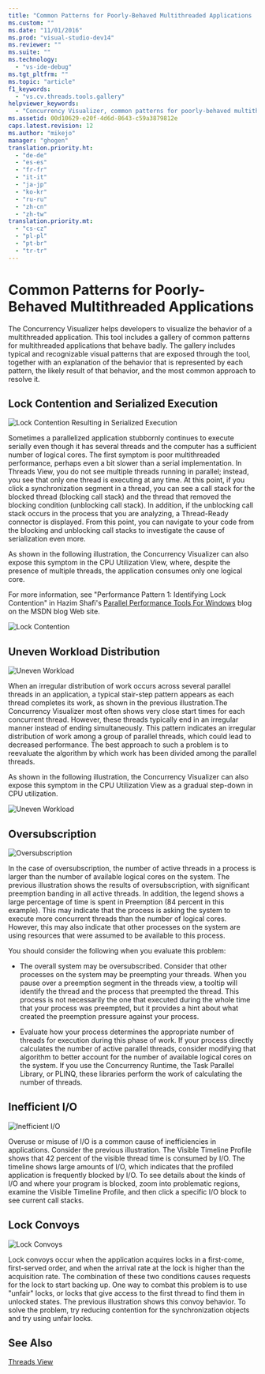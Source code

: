 ```yaml
---
title: "Common Patterns for Poorly-Behaved Multithreaded Applications | Microsoft Docs"
ms.custom: ""
ms.date: "11/01/2016"
ms.prod: "visual-studio-dev14"
ms.reviewer: ""
ms.suite: ""
ms.technology: 
  - "vs-ide-debug"
ms.tgt_pltfrm: ""
ms.topic: "article"
f1_keywords: 
  - "vs.cv.threads.tools.gallery"
helpviewer_keywords: 
  - "Concurrency Visualizer, common patterns for poorly-behaved multithreaded applications"
ms.assetid: 00d10629-e20f-4d6d-8643-c59a3879812e
caps.latest.revision: 12
ms.author: "mikejo"
manager: "ghogen"
translation.priority.ht: 
  - "de-de"
  - "es-es"
  - "fr-fr"
  - "it-it"
  - "ja-jp"
  - "ko-kr"
  - "ru-ru"
  - "zh-cn"
  - "zh-tw"
translation.priority.mt: 
  - "cs-cz"
  - "pl-pl"
  - "pt-br"
  - "tr-tr"
---
```

# Common Patterns for Poorly-Behaved Multithreaded Applications
The Concurrency Visualizer helps developers to visualize the behavior of a multithreaded application. This tool includes a gallery of common patterns for multithreaded applications that behave badly. The gallery includes typical and recognizable visual patterns that are exposed through the tool, together with an explanation of the behavior that is represented by each pattern, the likely result of that behavior, and the most common approach to resolve it.  
  
## Lock Contention and Serialized Execution  
 ![Lock Contention Resulting in Serialized Execution](../profiling/media/lockcontention_serialized.png "LockContention_Serialized")  
  
 Sometimes a parallelized application stubbornly continues to execute serially even though it has several threads and the computer has a sufficient number of logical cores. The first symptom is poor multithreaded performance, perhaps even a bit slower than a serial implementation. In Threads View, you do not see multiple threads running in parallel; instead, you see that only one thread is executing at any time. At this point, if you click a synchronization segment in a thread, you can see a call stack for the blocked thread (blocking call stack) and the thread that removed the blocking condition (unblocking call stack). In addition, if the unblocking call stack occurs in the process that you are analyzing, a Thread-Ready connector is displayed. From this point, you can navigate to your code from the blocking and unblocking call stacks to investigate the cause of serialization even more.  
  
 As shown in the following illustration, the Concurrency Visualizer can also expose this symptom in the CPU Utilization View, where, despite the presence of multiple threads, the application consumes only one logical core.  
  
 For more information, see "Performance Pattern 1: Identifying Lock Contention" in Hazim Shafi's [Parallel Performance Tools For Windows](http://go.microsoft.com/fwlink/?LinkID=160569) blog on the MSDN blog Web site.  
  
 ![Lock Contention](../profiling/media/lockcontention_2.png "LockContention_2")  
  
## Uneven Workload Distribution  
 ![Uneven Workload](../profiling/media/unevenworkload_1.png "UnevenWorkLoad_1")  
  
 When an irregular distribution of work occurs across several parallel threads in an application, a typical stair-step pattern appears as each thread completes its work, as shown in the previous illustration.The Concurrency Visualizer most often shows very close start times for each concurrent thread. However, these threads typically end in an irregular manner instead of ending simultaneously. This pattern indicates an irregular distribution of work among a group of parallel threads, which could lead to decreased performance. The best approach to such a problem is to reevaluate the algorithm by which work has been divided among the parallel threads.  
  
 As shown in the following illustration, the Concurrency Visualizer can also expose this symptom in the CPU Utilization View as a gradual step-down in CPU utilization.  
  
 ![Uneven Workload](../profiling/media/unevenworkload_2.png "UnevenWorkload_2")  
  
## Oversubscription  
 ![Oversubscription](../profiling/media/oversubscription.png "Oversubscription")  
  
 In the case of oversubscription, the number of active threads in a process is larger than the number of available logical cores on the system. The previous illustration shows the results of oversubscription, with significant preemption banding in all active threads. In addition, the legend shows a large percentage of time is spent in Preemption (84 percent in this example). This may indicate that the process is asking the system to execute more concurrent threads than the number of logical cores. However, this may also indicate that other processes on the system are using resources that were assumed to be available to this process.  
  
 You should consider the following when you evaluate this problem:  
  
-   The overall system may be oversubscribed. Consider that other processes on the system may be preempting your threads. When you pause over a preemption segment in the threads view, a tooltip will identify the thread and the process that preempted the thread. This process is not necessarily the one that executed during the whole time that your process was preempted, but it provides a hint about what created the preemption pressure against your process.  
  
-   Evaluate how your process determines the appropriate number of threads for execution during this phase of work. If your process directly calculates the number of active parallel threads, consider modifying that algorithm to better account for the number of available logical cores on the system. If you use the Concurrency Runtime, the Task Parallel Library, or PLINQ, these libraries perform the work of calculating the number of threads.  
  
## Inefficient I/O  
 ![Inefficient I&#47;O](../profiling/media/inefficient_io.png "Inefficient_IO")  
  
 Overuse or misuse of I/O is a common cause of inefficiencies in applications. Consider the previous illustration. The Visible Timeline Profile shows that 42 percent of the visible thread time is consumed by I/O. The timeline shows large amounts of I/O, which indicates that the profiled application is frequently blocked by I/O. To see details about the kinds of I/O and where your program is blocked, zoom into problematic regions, examine the Visible Timeline Profile, and then click a specific I/O block to see current call stacks.  
  
## Lock Convoys  
 ![Lock Convoys](../profiling/media/lock_convoys.png "Lock_Convoys")  
  
 Lock convoys occur when the application acquires locks in a first-come, first-served order, and when the arrival rate at the lock is higher than the acquisition rate. The combination of these two conditions causes requests for the lock to start backing up. One way to combat this problem is to use "unfair" locks, or locks that give access to the first thread to find them in unlocked states. The previous illustration shows this convoy behavior. To solve the problem, try reducing contention for the synchronization objects and try using unfair locks.  
  
## See Also  
 [Threads View](../profiling/threads-view-parallel-performance.md)